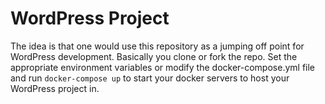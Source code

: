 # WordPress Project

The idea is that one would use this repository as a jumping off point for WordPress development. Basically you clone or fork the repo. Set the appropriate environment variables or modify the docker-compose.yml file and run `docker-compose up` to start your docker servers to host your WordPress project in.
